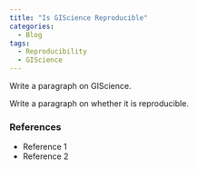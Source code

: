 ```yaml
---
title: "Is GIScience Reproducible"
categories:
  - Blog
tags:
  - Reproducibility
  - GIScience
---
```


Write a paragraph on GIScience.

Write a paragraph on whether it is reproducible.

### References

- Reference 1
- Reference 2